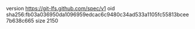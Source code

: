 version https://git-lfs.github.com/spec/v1
oid sha256:fb03a036950da1096959edcac6c9480c34ad533a1105fc55813bcee7b638c665
size 2150

